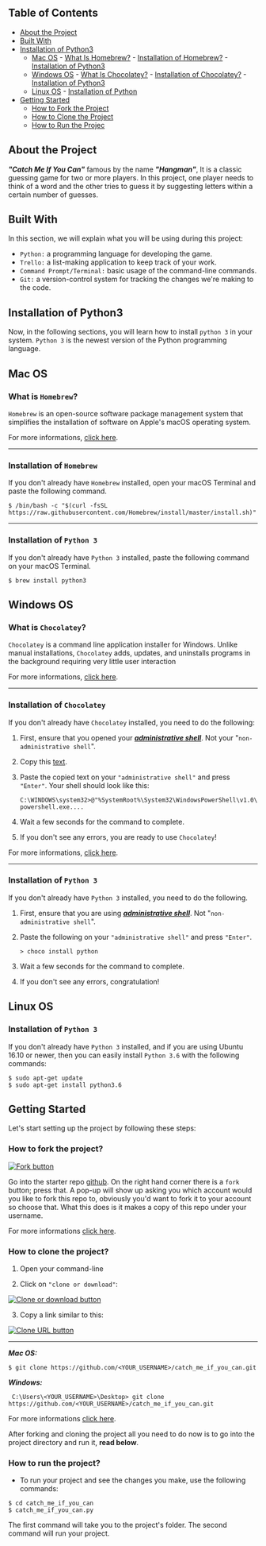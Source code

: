 ﻿## Table of Contents

-   [About the Project](https://github.com/bashayernouri/catch-me-if-you-can#about-the-project)
-   [Built With](https://github.com/bashayernouri/catch-me-if-you-can#built-with)
-   [Installation of Python3](https://github.com/bashayernouri/catch-me-if-you-can#installation-of-python-3)
    -   [Mac OS](https://github.com/bashayernouri/catch-me-if-you-can#mac-os)
            - [What Is Homebrew?](https://github.com/bashayernouri/catch-me-if-you-can#what-is-homebrew)
            - [Installation of Homebrew?](https://github.com/bashayernouri/catch-me-if-you-can#installation-of-homebrew)
            - [Installation of Python3](https://github.com/bashayernouri/catch-me-if-you-can#installation-of-python-mac)
    -   [Windows OS](https://github.com/bashayernouri/catch-me-if-you-can#windows-os)
            - [What Is Chocolatey?](https://github.com/bashayernouri/catch-me-if-you-can#what-is-chocolatey)
            - [Installation of Chocolatey?](https://github.com/bashayernouri/catch-me-if-you-can#installation-of-chocolatey)
            - [Installation of Python3](https://github.com/bashayernouri/catch-me-if-you-can#installation-of-python-windows)
    -   [Linux OS](https://github.com/bashayernouri/catch-me-if-you-can#linux-os)
            - [Installation of Python](https://github.com/bashayernouri/catch-me-if-you-can#installation-of-python-linux)
-   [Getting Started](https://github.com/bashayernouri/catch-me-if-you-can#getting-started)
    -   [How to Fork the Project](https://github.com/bashayernouri/catch-me-if-you-can#how-to-fork-the-project)
    -   [How to Clone the Project](https://github.com/bashayernouri/catch-me-if-you-can#how-to-clone-the-project)
    -   [How to Run the Projec](https://github.com/bashayernouri/catch-me-if-you-can#how-to-run-the-project)



## [](https://github.com/bashayernouri/catch-me-if-you-can#about-the-project) About the Project

_**"Catch Me If You Can"**_ famous by the name _**"Hangman"**_, It is a classic guessing game for two or more players. In this project, one player needs to think of a word and the other tries to guess it by suggesting letters within a certain number of guesses.

## [](https://github.com/bashayernouri/catch-me-if-you-can#built-with) Built With

In this section, we will explain what you will be using during this project:
-   `Python:`  a programming language for developing the game.
-   `Trello:`  a list-making application to keep track of your work.
-   `Command Prompt/Terminal:`  basic usage of the command-line commands.
-   `Git:`  a version-control system for tracking the changes we're making to the code.

## [](https://github.com/bashayernouri/catch-me-if-you-can#installation-of-python-3) Installation of Python3

Now, in the following sections, you will learn how to install  `python 3`  in your system.  `Python 3`  is the newest version of the Python programming language.

## [](https://github.com/bashayernouri/catch-me-if-you-can#mac-os)Mac OS

### [](https://github.com/bashayernouri/catch-me-if-you-can#what-is-homebrew)What is  `Homebrew`?

`Homebrew`  is an open-source software package management system that simplifies the installation of software on Apple's macOS operating system.

For more informations,  [click here](https://brew.sh/).

----------

### [](https://github.com/bashayernouri/catch-me-if-you-can#installation-of-homebrew)Installation of  `Homebrew`

If you don't already have  `Homebrew`  installed, open your macOS Terminal and paste the following command.

```
$ /bin/bash -c "$(curl -fsSL https://raw.githubusercontent.com/Homebrew/install/master/install.sh)"

```
----------

### [](https://github.com/bashayernouri/catch-me-if-you-can#installation-of-python-mac)Installation of  `Python 3`

If you don't already have  `Python 3`  installed, paste the following command on your macOS Terminal.

```
$ brew install python3
```
## Windows OS

### [](https://github.com/bashayernouri/catch-me-if-you-can#what-is-chocolatey)What is  `Chocolatey`?

`Chocolatey`  is a command line application installer for Windows. Unlike manual installations,  `Chocolatey`  adds, updates, and uninstalls programs in the background requiring very little user interaction

For more informations,  [click here](https://chocolatey.org/about).

----------

### [](https://github.com/bashayernouri/catch-me-if-you-can#installation-of--chocolatey)Installation of  `Chocolatey`

If you don't already have  `Chocolatey`  installed, you need to do the following:

1.  First, ensure that you opened your  _**[administrative shell](https://www.howtogeek.com/194041/how-to-open-the-command-prompt-as-administrator-in-windows-8.1/)**_. Not your "`non-administrative shell`".
    
2.  Copy this  [text](https://chocolatey.org/docs/installation#install-with-cmdexe).
    
3.  Paste the copied text on your  `"administrative shell"`  and press  `"Enter"`. Your shell should look like this:
    
    `C:\WINDOWS\system32>@"%SystemRoot%\System32\WindowsPowerShell\v1.0\powershell.exe....`
    
4.  Wait a few seconds for the command to complete.
    
5.  If you don't see any errors, you are ready to use  `Chocolatey`!
    

For more informations,  [click here](https://chocolatey.org/docs/installation).

----------

### [](https://github.com/bashayernouri/catch-me-if-you-can#installation-of-python-windows)Installation of  `Python 3`

If you don't already have  `Python 3`  installed, you need to do the following.

1.  First, ensure that you are using  _**[administrative shell](https://www.howtogeek.com/194041/how-to-open-the-command-prompt-as-administrator-in-windows-8.1/)**_. Not "`non-administrative shell`".
    
2.  Paste the following on your  `"administrative shell"`  and press  `"Enter"`.
    
    `> choco install python`
    
3.  Wait a few seconds for the command to complete.
    
4.  If you don't see any errors, congratulation!

## Linux OS

### [](https://github.com/bashayernouri/catch-me-if-you-can#installation-of-python-linux)Installation of  `Python 3`

If you don't already have  `Python 3`  installed, and if you are using Ubuntu 16.10 or newer, then you can easily install  `Python 3.6`  with the following commands:

```
$ sudo apt-get update
$ sudo apt-get install python3.6
```
## [](https://github.com/bashayernouri/catch-me-if-you-can#getting-started)Getting Started


Let's start setting up the project by following these steps:

### [](https://github.com/bashayernouri/catch-me-if-you-can#how-to-fork-the-project)**How to fork the project?**

[![Fork button](https://camo.githubusercontent.com/635604a1a835f806b09454fecb9af172a52eea77/68747470733a2f2f6769746875622d696d616765732e73332e616d617a6f6e6177732e636f6d2f656e74657270726973652f322e31332f6173736574732f696d616765732f68656c702f7265706f7369746f72792f666f726b5f627574746f6e2e6a7067)](https://camo.githubusercontent.com/635604a1a835f806b09454fecb9af172a52eea77/68747470733a2f2f6769746875622d696d616765732e73332e616d617a6f6e6177732e636f6d2f656e74657270726973652f322e31332f6173736574732f696d616765732f68656c702f7265706f7369746f72792f666f726b5f627574746f6e2e6a7067)

Go into the starter repo  [github](https://github.com/bashayernouri/). On the right hand corner there is a  `fork`  button; press that. A pop-up will show up asking you which account would you like to fork this repo to, obviously you'd want to fork it to your account so choose that. What this does is it makes a copy of this repo under your username.

For more informations  [click here](https://help.github.com/en/enterprise/2.13/user/articles/fork-a-repo#fork-an-example-repository).

### [](https://github.com/bashayernouri/catch-me-if-you-can#how-to-clone-the-project)**How to clone the project?**

1.  Open your command-line
    
2.  Click on  `"clone or download"`:
    

[![Clone or download button](https://camo.githubusercontent.com/ffc7ca38a439ecda333d3cb7731571911adca4f8/68747470733a2f2f68656c702e6769746875622e636f6d2f6173736574732f696d616765732f68656c702f7265706f7369746f72792f636c6f6e652d7265706f2d636c6f6e652d75726c2d627574746f6e2e706e67)](https://camo.githubusercontent.com/ffc7ca38a439ecda333d3cb7731571911adca4f8/68747470733a2f2f68656c702e6769746875622e636f6d2f6173736574732f696d616765732f68656c702f7265706f7369746f72792f636c6f6e652d7265706f2d636c6f6e652d75726c2d627574746f6e2e706e67)

3.  Copy a link similar to this:

[![Clone URL button](https://camo.githubusercontent.com/b1373a3db3031d2cf4cf5f956444fb85fd063729/68747470733a2f2f68656c702e6769746875622e636f6d2f6173736574732f696d616765732f68656c702f7265706f7369746f72792f68747470732d75726c2d636c6f6e652e706e67)](https://camo.githubusercontent.com/b1373a3db3031d2cf4cf5f956444fb85fd063729/68747470733a2f2f68656c702e6769746875622e636f6d2f6173736574732f696d616765732f68656c702f7265706f7369746f72792f68747470732d75726c2d636c6f6e652e706e67)

----------

_**Mac OS:**_

```
$ git clone https://github.com/<YOUR_USERNAME>/catch_me_if_you_can.git
```

_**Windows:**_

```
 C:\Users\<YOUR_USERNAME>\Desktop> git clone https://github.com/<YOUR_USERNAME>/catch_me_if_you_can.git
```

For more informations  [click here](https://help.github.com/en/github/creating-cloning-and-archiving-repositories/cloning-a-repository).

After forking and cloning the project all you need to do now is to go into the project directory and run it,  **read below**.

### [](https://github.com/bashayernouri/catch-me-if-you-can#how-to-run-the-project)**How to run the project?**

-   To run your project and see the changes you make, use the following commands:

```
$ cd catch_me_if_you_can
$ catch_me_if_you_can.py
```

The first command will take you to the project's folder. The second command will run your project.


